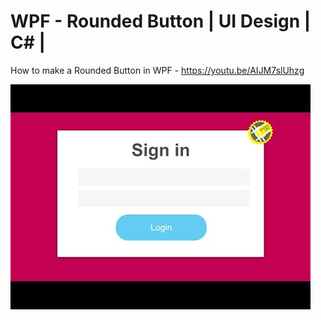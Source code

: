 # WPF - Rounded Button | UI Design | C# |

How to make a Rounded Button in WPF - https://youtu.be/AIJM7slUhzg

![](Images/Rounded%20Button%20Image.jpg)
